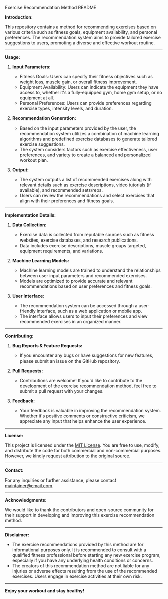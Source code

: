 Exercise Recommendation Method README

**Introduction:**

This repository contains a method for recommending exercises based on various criteria such as fitness goals, equipment availability, and personal preferences. The recommendation system aims to provide tailored exercise suggestions to users, promoting a diverse and effective workout routine.

---

**Usage:**

1. **Input Parameters:**
   - Fitness Goals: Users can specify their fitness objectives such as weight loss, muscle gain, or overall fitness improvement.
   - Equipment Availability: Users can indicate the equipment they have access to, whether it's a fully-equipped gym, home gym setup, or no equipment at all.
   - Personal Preferences: Users can provide preferences regarding exercise types, intensity levels, and duration.

2. **Recommendation Generation:**
   - Based on the input parameters provided by the user, the recommendation system utilizes a combination of machine learning algorithms and predefined exercise databases to generate tailored exercise suggestions.
   - The system considers factors such as exercise effectiveness, user preferences, and variety to create a balanced and personalized workout plan.

3. **Output:**
   - The system outputs a list of recommended exercises along with relevant details such as exercise descriptions, video tutorials (if available), and recommended sets/reps.
   - Users can review the recommendations and select exercises that align with their preferences and fitness goals.

---

**Implementation Details:**

1. **Data Collection:**
   - Exercise data is collected from reputable sources such as fitness websites, exercise databases, and research publications.
   - Data includes exercise descriptions, muscle groups targeted, equipment requirements, and variations.

2. **Machine Learning Models:**
   - Machine learning models are trained to understand the relationships between user input parameters and recommended exercises.
   - Models are optimized to provide accurate and relevant recommendations based on user preferences and fitness goals.

3. **User Interface:**
   - The recommendation system can be accessed through a user-friendly interface, such as a web application or mobile app.
   - The interface allows users to input their preferences and view recommended exercises in an organized manner.

---

**Contributing:**

1. **Bug Reports & Feature Requests:**
   - If you encounter any bugs or have suggestions for new features, please submit an issue on the GitHub repository.

2. **Pull Requests:**
   - Contributions are welcome! If you'd like to contribute to the development of the exercise recommendation method, feel free to submit a pull request with your changes.

3. **Feedback:**
   - Your feedback is valuable in improving the recommendation system. Whether it's positive comments or constructive criticism, we appreciate any input that helps enhance the user experience.

---

**License:**

This project is licensed under the [MIT License](LICENSE). You are free to use, modify, and distribute the code for both commercial and non-commercial purposes. However, we kindly request attribution to the original source.

---

**Contact:**

For any inquiries or further assistance, please contact [maintainer@email.com](mailto:ashishcse.g@gmail.com).

---

**Acknowledgments:**

We would like to thank the contributors and open-source community for their support in developing and improving this exercise recommendation method.

---

**Disclaimer:**

- The exercise recommendations provided by this method are for informational purposes only. It is recommended to consult with a qualified fitness professional before starting any new exercise program, especially if you have any underlying health conditions or concerns.
- The creators of this recommendation method are not liable for any injuries or adverse effects resulting from the use of the recommended exercises. Users engage in exercise activities at their own risk.

--- 

**Enjoy your workout and stay healthy!**
